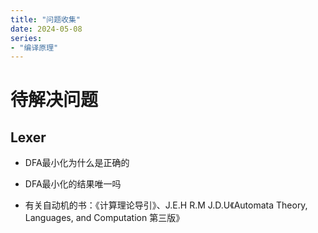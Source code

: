 ```yaml
---
title: "问题收集"
date: 2024-05-08
series: 
- "编译原理"
---
```


# 待解决问题

## Lexer

- DFA最小化为什么是正确的
- DFA最小化的结果唯一吗

- 有关自动机的书：《计算理论导引》、J.E.H R.M J.D.U《Automata Theory, Languages, and Computation 第三版》
